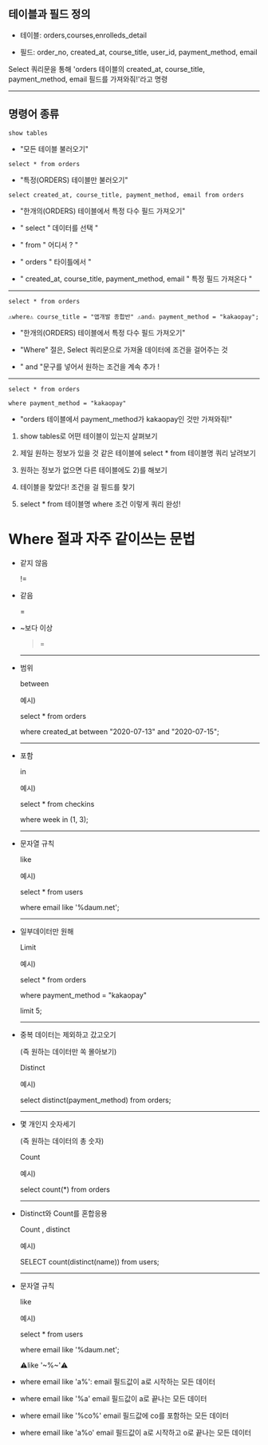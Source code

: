 ## 테이블과 필드 정의

- 테이블: orders,courses,enrolleds_detail 
        

- 필드: order_no, created_at, course_title, user_id, payment_method, email 


Select 쿼리문을 통해 'orders 테이블의 created_at, course_title, payment_method, email 필드를 가져와줘!'라고 명령
















-----------------------------------------------------------------------------------------------------------------------------------





## 명령어 종류

```show tables```   

-    "모든 테이블 불러오기"





```select * from orders```    

- "특정(ORDERS) 테이블만 불러오기"


















```select created_at, course_title, payment_method, email from orders```

- "한개의(ORDERS) 테이블에서 특정 다수 필드 가져오기"



- "  select  " 데이터를 선택 "
- "   from  " 어디서 ?   "
- "  orders  " 타이틀에서  " 
- "  created_at, course_title, payment_method, email      "  특정 필드 가져온다  "



-----------------------------------------------------------------------------------------------------------------------------------





```select * from orders```



```⚠️where⚠️ course_title = "앱개발 종합반" ⚠️and⚠️ payment_method = "kakaopay";```


- "한개의(ORDERS) 테이블에서 특정 다수 필드 가져오기"



- "Where" 절은, Select 쿼리문으로 가져올 데이터에 조건을 걸어주는 것




- "  and  "문구를 넣어서 원하는 조건을 계속 추가  !


    
    
    
    
    
   
-----------------------------------------------------------------------------------------------------------------------------------
    
    
    
    
    
    
    

  ```select * from orders```
  
 ```where payment_method = "kakaopay"```
   
- "orders 테이블에서 payment_method가 kakaopay인 것만 가져와줘!"






1) show tables로 어떤 테이블이 있는지 살펴보기

2) 제일 원하는 정보가 있을 것 같은 테이블에 select * from 테이블명 쿼리 날려보기

3) 원하는 정보가 없으면 다른 테이블에도 2)를 해보기

4) 테이블을 찾았다! 조건을 걸 필드를 찾기

5) select * from 테이블명 where 조건 이렇게 쿼리 완성!
# Where 절과 자주 같이쓰는 문법
- 같지 않음


    !=
    
    
    


- 같음

    =






- ~보다 이상


    >=
    
    ---------------------------------------------------------------------------------------------------------------------------------
    
    
    
    
    
    
 - 범위


     
    between
    
    예시)
    
    select * from orders

    where created_at between "2020-07-13" and "2020-07-15";
    
    
    
    ---------------------------------------------------------------------------------------------------------------------------------
    

    
    
    
    


- 포함


     
    in
    
    예시)
    
    select * from checkins 
    
    where week in (1, 3);
    
    
    
    
    
     
    ---------------------------------------------------------------------------------------------------------------------------------
    

   
  

- 문자열 규칙


     
    like
    
    예시)
    
    select * from users 
    
    where email like '%daum.net';





    ---------------------------------------------------------------------------------------------------------------------------------
    


  
  
  
  







- 일부데이터만 원해




     
    Limit
    
    예시)
    
    select * from orders 
  
    where payment_method = "kakaopay"
  
    limit 5;





  
    ---------------------------------------------------------------------------------------------------------------------------------
    

  





-  중복 데이터는 제외하고 갔고오기

   (즉 원하는 데이터만 쏙 몰아보기)




     
    Distinct
    
    예시)
    
    select distinct(payment_method) from orders;
  
  







    ---------------------------------------------------------------------------------------------------------------------------------
    
    
    
  





-  몇 개인지 숫자세기

   (즉 원하는 데이터의 총 숫자)




     
    Count
    
    예시)
    
    select count(*) from orders
  
  







  

  
    ---------------------------------------------------------------------------------------------------------------------------------
    
    

    
  

-  Distinct와 Count를 혼합응용






     
    Count , distinct
    
    예시)
    
    SELECT count(distinct(name)) from users;
  
  






    ---------------------------------------------------------------------------------------------------------------------------------
    


- 문자열 규칙


     
    like
    
    예시)
    
    select * from users 
    
    where email like '%daum.net';



     ⚠️like '~%~'⚠️
- where email like 'a%': email 필드값이 a로 시작하는 모든 데이터
- where email like '%a' email 필드값이 a로 끝나는 모든 데이터
- where email like '%co%' email 필드값에 co를 포함하는 모든 데이터
- where email like 'a%o' email 필드값이 a로 시작하고 o로 끝나는 모든 데이터






























```python

```


```python

```


```python

```
